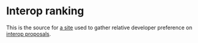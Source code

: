 # Interop ranking

This is the source for [a site](https://interop-rank.jakearchibald.com/) used to gather relative developer preference on [interop proposals](https://github.com/web-platform-tests/interop/).
